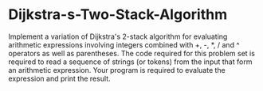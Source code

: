 # Dijkstra-s-Two-Stack-Algorithm
Implement a variation of Dijkstra's 2-stack algorithm for evaluating arithmetic expressions involving integers combined with +, -, *, / and ^ operators as well as parentheses. The code required for this problem set is required to read a sequence of strings (or tokens) from the input that form an arithmetic expression.
Your program is required to evaluate the expression and print the result.
